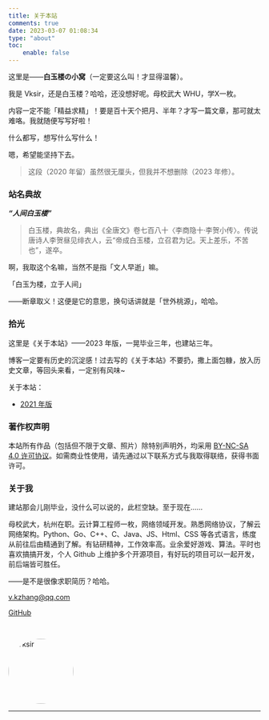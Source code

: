 ```yaml
---
title: 关于本站
comments: true
date: 2023-03-07 01:08:34
type: "about"
toc:
	enable: false
---
```


这里是——**白玉楼の小窝**（一定要这么叫！才显得温馨）。

我是 Vksir，还是白玉楼？哈哈，还没想好呢。母校武大 WHU，学X一枚。

内容一定不能「精益求精」！要是百十天个把月、半年？才写一篇文章，那可就太难咯。我就随便写写好啦！

什么都写，想写什么写什么！

嗯，希望能坚持下去。

> 这段（2020 年留）虽然很无厘头，但我并不想删除（2023 年修）。

### 站名典故

***“人间白玉楼”***

> 白玉楼，典故名，典出《全唐文》卷七百八十〈李商隐十·李贺小传〉。传说唐诗人李贺昼见绯衣人，云“帝成白玉楼，立召君为记。天上差乐，不苦也”，遂卒。

啊，我取这个名嘛，当然不是指「文人早逝」嘛。

「白玉为楼，立于人间」

——断章取义！这便是它的意思，换句话讲就是「世外桃源」，哈哈。

### 拾光

这里是《关于本站》——2023 年版，一晃毕业三年，也建站三年。

博客一定要有历史的沉淀感！过去写的《关于本站》不要扔，撒上面包糠，放入历史文章，等回头来看，一定别有风味~

关于本站：

- [2021 年版](https://www.vksir.zone/posts/about2020/)

### 著作权声明

本站所有作品（包括但不限于文章、照片）除特别声明外，均采用 [<i class="fa fa-fw fa-creative-commons"></i> BY-NC-SA 4.0 许可协议](https://creativecommons.org/licenses/by-nc-sa/4.0/deed.zh)。如需商业性使用，请先通过以下联系方式与我取得联络，获得书面许可。

### 关于我

建站那会儿刚毕业，没什么可以说的，此栏空缺。至于现在……

母校武大，杭州在职。云计算工程师一枚，网络领域开发。熟悉网络协议，了解云网络架构。Python、Go、C++、C、Java、JS、Html、CSS 等各式语言，练度从前往后由精通到了解。有钻研精神，工作效率高。业余爱好游戏、算法。平时也喜欢搞搞开发，个人 Github 上维护多个开源项目，有好玩的项目可以一起开发，前后端皆可胜任。

——是不是很像求职简历？哈哈。

<i class="fa fa-fw fa-envelope"></i> [v.kzhang@qq.com](mailto:vksir@qq.com)

<i class="fa fa-fw fa-github"></i> [GitHub](https://www.github.com/vksir)

<img style="border-radius:50%;height:130px;margin:30px auto 0" alt="Vksir" src="https://gallery.vksir.zone/images/2020/03/03/-.md.jpg">

---
